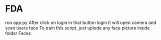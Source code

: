 # FDA

run app.py
After click on login in that button login
It will open camera and scan users face
To train this script, just uplode any face picture inside folder Faces
